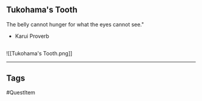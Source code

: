 ## Tukohama's Tooth
The belly cannot hunger for what the eyes cannot see."
 - Karui Proverb
## 
![[Tukohama's Tooth.png]]

---
## Tags
#QuestItem